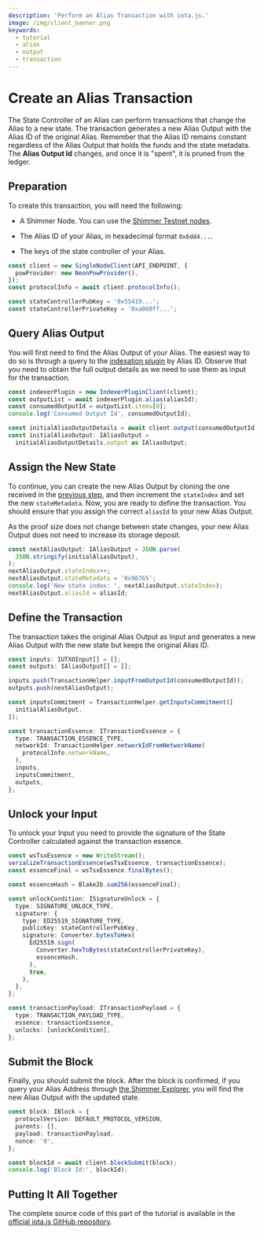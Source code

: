 ```yaml
---
description: 'Perform an Alias Transaction with iota.js.'
image: /img/client_banner.png
keywords:
  - tutorial
  - alias
  - output
  - transaction
---
```


# Create an Alias Transaction

The State Controller of an Alias can perform transactions that change the Alias to a new state. The transaction generates a new Alias Output with the Alias ID of the original Alias. Remember that the Alias ID remains constant regardless of the Alias Output that holds the funds and the state metadata. The **Alias Output Id** changes, and once it is "spent", it is pruned from the ledger.

## Preparation

To create this transaction, you will need the following:

- A Shimmer Node. You can use the [Shimmer Testnet nodes](https://api.testnet.shimmer.network).

- The Alias ID of your Alias, in hexadecimal format `0x6dd4...`.

- The keys of the state controller of your Alias.

```typescript
const client = new SingleNodeClient(API_ENDPOINT, {
  powProvider: new NeonPowProvider(),
});
const protocolInfo = await client.protocolInfo();

const stateControllerPubKey = '0x55419...';
const stateControllerPrivateKey = '0xa060ff...';
```

## Query Alias Output

You will first need to find the Alias Output of your Alias. The easiest way to do so is through a query to the [indexation plugin](/hornet/2.0.0-rc.6/inx-plugins/indexer/api_reference) by Alias ID. Observe that you need to obtain the full output details as we need to use them as input for the transaction.

```typescript
const indexerPlugin = new IndexerPluginClient(client);
const outputList = await indexerPlugin.alias(aliasId);
const consumedOutputId = outputList.items[0];
console.log('Consumed Output Id', consumedOutputId);

const initialAliasOutputDetails = await client.output(consumedOutputId);
const initialAliasOutput: IAliasOutput =
  initialAliasOutputDetails.output as IAliasOutput;
```

## Assign the New State

To continue, you can create the new Alias Output by cloning the one received in the [previous step](#query-alias-output), and then increment the `stateIndex` and set the new `stateMetadata`. Now, you are ready to define the transaction. You should ensure that you assign the correct `aliasId` to your new Alias Output.

As the proof size does not change between state changes, your new Alias Output does not need to increase its storage deposit.

```typescript
const nextAliasOutput: IAliasOutput = JSON.parse(
  JSON.stringify(initialAliasOutput),
);
nextAliasOutput.stateIndex++;
nextAliasOutput.stateMetadata = '0x98765';
console.log('New state index: ', nextAliasOutput.stateIndex);
nextAliasOutput.aliasId = aliasId;
```

## Define the Transaction

The transaction takes the original Alias Output as Input and generates a new Alias Output with the new state but keeps the original Alias ID.

```typescript
const inputs: IUTXOInput[] = [];
const outputs: IAliasOutput[] = [];

inputs.push(TransactionHelper.inputFromOutputId(consumedOutputId));
outputs.push(nextAliasOutput);

const inputsCommitment = TransactionHelper.getInputsCommitment([
  initialAliasOutput,
]);

const transactionEssence: ITransactionEssence = {
  type: TRANSACTION_ESSENCE_TYPE,
  networkId: TransactionHelper.networkIdFromNetworkName(
    protocolInfo.networkName,
  ),
  inputs,
  inputsCommitment,
  outputs,
};
```

## Unlock your Input

To unlock your Input you need to provide the signature of the State Controller calculated against the transaction essence.

```typescript
const wsTsxEssence = new WriteStream();
serializeTransactionEssence(wsTsxEssence, transactionEssence);
const essenceFinal = wsTsxEssence.finalBytes();

const essenceHash = Blake2b.sum256(essenceFinal);

const unlockCondition: ISignatureUnlock = {
  type: SIGNATURE_UNLOCK_TYPE,
  signature: {
    type: ED25519_SIGNATURE_TYPE,
    publicKey: stateControllerPubKey,
    signature: Converter.bytesToHex(
      Ed25519.sign(
        Converter.hexToBytes(stateControllerPrivateKey),
        essenceHash,
      ),
      true,
    ),
  },
};

const transactionPayload: ITransactionPayload = {
  type: TRANSACTION_PAYLOAD_TYPE,
  essence: transactionEssence,
  unlocks: [unlockCondition],
};
```

## Submit the Block

Finally, you should submit the block. After the block is confirmed, if you query your Alias Address through [the Shimmer Explorer](https://explorer.shimmer.network/shimmer), you will find the new Alias Output with the updated state.

```typescript
const block: IBlock = {
  protocolVersion: DEFAULT_PROTOCOL_VERSION,
  parents: [],
  payload: transactionPayload,
  nonce: '0',
};

const blockId = await client.blockSubmit(block);
console.log('Block Id:', blockId);
```

## Putting It All Together

The complete source code of this part of the tutorial is available in the [official iota.js GitHub repository](https://github.com/iotaledger/iota.js/blob/feat/stardust/packages/iota/examples/shimmer-alias-transaction-tutorial/src/alias-transaction.ts).
